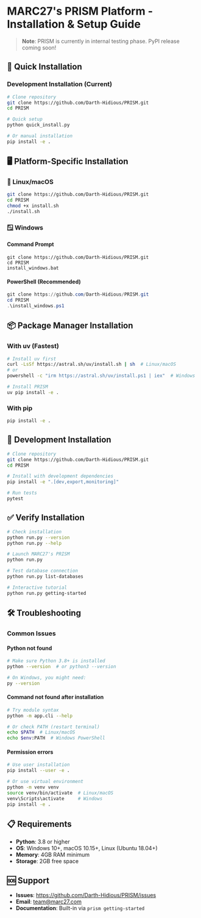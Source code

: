 # MARC27's PRISM Platform - Installation & Setup Guide

> **Note**: PRISM is currently in internal testing phase. PyPI release coming soon!

## 🚀 Quick Installation

### Development Installation (Current)

```bash
# Clone repository
git clone https://github.com/Darth-Hidious/PRISM.git
cd PRISM

# Quick setup
python quick_install.py

# Or manual installation
pip install -e .
```

## 🖥️ Platform-Specific Installation

### 🐧 Linux/macOS

```bash
git clone https://github.com/Darth-Hidious/PRISM.git
cd PRISM
chmod +x install.sh
./install.sh
```

### 🪟 Windows

#### Command Prompt

```batch
git clone https://github.com/Darth-Hidious/PRISM.git
cd PRISM
install_windows.bat
```

#### PowerShell (Recommended)

```powershell
git clone https://github.com/Darth-Hidious/PRISM.git
cd PRISM
.\install_windows.ps1
```

## 📦 Package Manager Installation

### With uv (Fastest)
```bash
# Install uv first
curl -LsSf https://astral.sh/uv/install.sh | sh  # Linux/macOS
# or
powershell -c "irm https://astral.sh/uv/install.ps1 | iex"  # Windows

# Install PRISM
uv pip install -e .
```

### With pip
```bash
pip install -e .
```

## 🔧 Development Installation

```bash
# Clone repository
git clone https://github.com/Darth-Hidious/PRISM.git
cd PRISM

# Install with development dependencies
pip install -e ".[dev,export,monitoring]"

# Run tests
pytest
```

## ✅ Verify Installation

```bash
# Check installation
python run.py --version
python run.py --help

# Launch MARC27's PRISM
python run.py

# Test database connection
python run.py list-databases

# Interactive tutorial
python run.py getting-started
```

## 🛠 Troubleshooting

### Common Issues

#### Python not found
```bash
# Make sure Python 3.8+ is installed
python --version  # or python3 --version

# On Windows, you might need:
py --version
```

#### Command not found after installation
```bash
# Try module syntax
python -m app.cli --help

# Or check PATH (restart terminal)
echo $PATH  # Linux/macOS
echo $env:PATH  # Windows PowerShell
```

#### Permission errors
```bash
# Use user installation
pip install --user -e .

# Or use virtual environment
python -m venv venv
source venv/bin/activate  # Linux/macOS
venv\Scripts\activate     # Windows
pip install -e .
```

## 📋 Requirements

- **Python**: 3.8 or higher
- **OS**: Windows 10+, macOS 10.15+, Linux (Ubuntu 18.04+)
- **Memory**: 4GB RAM minimum
- **Storage**: 2GB free space

## 🆘 Support

- **Issues**: https://github.com/Darth-Hidious/PRISM/issues
- **Email**: team@marc27.com
- **Documentation**: Built-in via `prism getting-started`
